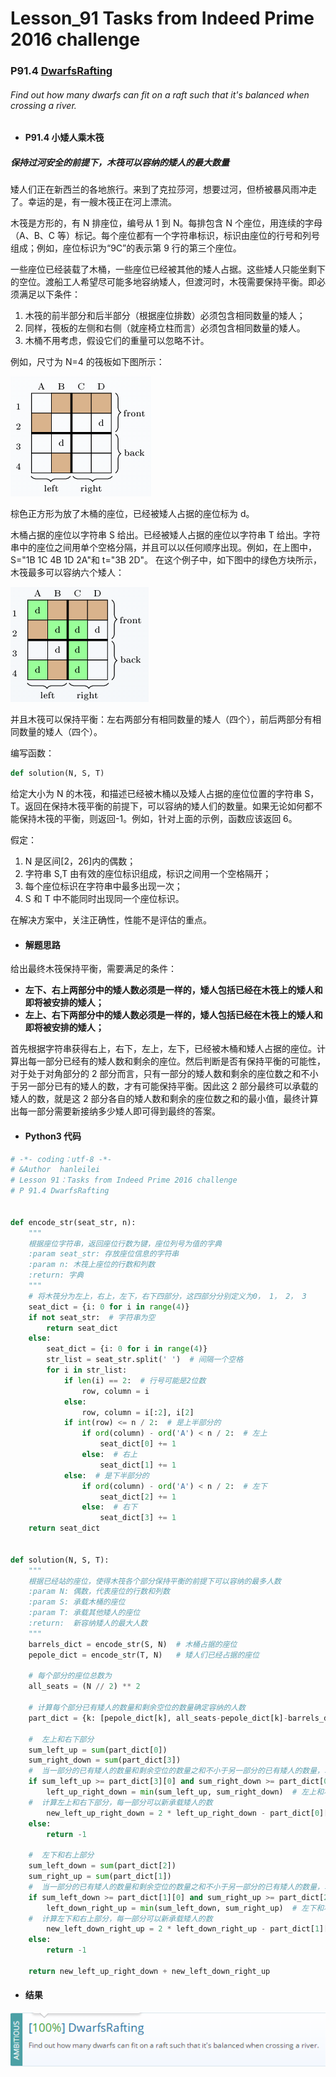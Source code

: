 # Lesson_91 Tasks from Indeed Prime 2016 challenge

### P91.4 [DwarfsRafting](https://app.codility.com/programmers/lessons/91-tasks_from_indeed_prime_2016_challenge/dwarfs_rafting/)

###### Find out how many dwarfs can fit on a raft such that it's balanced when crossing a river.

- #### P91.4 小矮人乘木筏

##### 保持过河安全的前提下，木筏可以容纳的矮人的最大数量

矮人们正在新西兰的各地旅行。来到了克拉莎河，想要过河，但桥被暴风雨冲走了。幸运的是，有一艘木筏正在河上漂流。

木筏是方形的，有 N 排座位，编号从 1 到 N。每排包含 N 个座位，用连续的字母（A、B、C 等）标记。每个座位都有一个字符串标识，标识由座位的行号和列号组成；例如，座位标识为“9C”的表示第 9 行的第三个座位。

一些座位已经装载了木桶，一些座位已经被其他的矮人占据。这些矮人只能坐剩下的空位。渡船工人希望尽可能多地容纳矮人，但渡河时，木筏需要保持平衡。即必须满足以下条件：

1. 木筏的前半部分和后半部分（根据座位排数）必须包含相同数量的矮人；
2. 同样，筏板的左侧和右侧（就座椅立柱而言）必须包含相同数量的矮人。
3. 木桶不用考虑，假设它们的重量可以忽略不计。

例如，尺寸为 N=4 的筏板如下图所示：

![image](https://github.com/Anfany/Codility-Lessons-By-Python3/blob/master/L91_Tasks%20from%20Indeed%20Prime%202016%20challenge/91.4.1.png)

棕色正方形为放了木桶的座位，已经被矮人占据的座位标为 d。

木桶占据的座位以字符串 S 给出。已经被矮人占据的座位以字符串 T 给出。字符串中的座位之间用单个空格分隔，并且可以以任何顺序出现。例如，在上图中，S="1B 1C 4B 1D 2A"和 t="3B 2D"。
在这个例子中，如下图中的绿色方块所示，木筏最多可以容纳六个矮人：

![image](https://github.com/Anfany/Codility-Lessons-By-Python3/blob/master/L91_Tasks%20from%20Indeed%20Prime%202016%20challenge/91.4.2.png)

并且木筏可以保持平衡：左右两部分有相同数量的矮人（四个），前后两部分有相同数量的矮人（四个）。

编写函数：

```python
def solution(N, S, T)
```

给定大小为 N 的木筏，和描述已经被木桶以及矮人占据的座位位置的字符串 S，T。返回在保持木筏平衡的前提下，可以容纳的矮人们的数量。如果无论如何都不能保持木筏的平衡，则返回-1。例如，针对上面的示例，函数应该返回 6。

假定：

1. N 是区间[2，26]内的偶数；
2. 字符串 S,T 由有效的座位标识组成，标识之间用一个空格隔开；
3. 每个座位标识在字符串中最多出现一次；
4. S 和 T 中不能同时出现同一个座位标识。

在解决方案中，关注正确性，性能不是评估的重点。

- #### 解题思路

给出最终木筏保持平衡，需要满足的条件：

- **左下、右上两部分中的矮人数必须是一样的，矮人包括已经在木筏上的矮人和即将被安排的矮人；**
- **左上、右下两部分中的矮人数必须是一样的，矮人包括已经在木筏上的矮人和即将被安排的矮人；**

首先根据字符串获得右上，右下，左上，左下，已经被木桶和矮人占据的座位。计算出每一部分已经有的矮人数和剩余的座位。然后判断是否有保持平衡的可能性，对于处于对角部分的 2 部分而言，只有一部分的矮人数和剩余的座位数之和不小于另一部分已有的矮人的数，才有可能保持平衡。因此这 2 部分最终可以承载的矮人的数，就是这 2 部分各自的矮人数和剩余的座位数之和的最小值，最终计算出每一部分需要新接纳多少矮人即可得到最终的答案。

- #### Python3 代码

```python
# -*- coding：utf-8 -*-
# &Author  hanleilei
# Lesson 91：Tasks from Indeed Prime 2016 challenge
# P 91.4 DwarfsRafting


def encode_str(seat_str, n):
    """
    根据座位字符串，返回座位行数为键，座位列号为值的字典
    :param seat_str: 存放座位信息的字符串
    :param n: 木筏上座位的行数和列数
    :return: 字典
    """
    # 将木筏分为左上，右上，左下，右下四部分，这四部分分别定义为0， 1， 2， 3
    seat_dict = {i: 0 for i in range(4)}
    if not seat_str:  # 字符串为空
        return seat_dict
    else:
        seat_dict = {i: 0 for i in range(4)}
        str_list = seat_str.split(' ')  # 间隔一个空格
        for i in str_list:
            if len(i) == 2:  # 行号可能是2位数
                row, column = i
            else:
                row, column = i[:2], i[2]
            if int(row) <= n / 2:  # 是上半部分的
                if ord(column) - ord('A') < n / 2:  # 左上
                    seat_dict[0] += 1
                else:  # 右上
                    seat_dict[1] += 1
            else:  # 是下半部分的
                if ord(column) - ord('A') < n / 2:  # 左下
                    seat_dict[2] += 1
                else:  # 右下
                    seat_dict[3] += 1
    return seat_dict


def solution(N, S, T):
    """
    根据已经站的座位，使得木筏各个部分保持平衡的前提下可以容纳的最多人数
    :param N: 偶数，代表座位的行数和列数
    :param S: 承载木桶的座位
    :param T: 承载其他矮人的座位
    :return:  新容纳矮人的最大人数
    """
    barrels_dict = encode_str(S, N)  # 木桶占据的座位
    pepole_dict = encode_str(T, N)   # 矮人们已经占据的座位

    # 每个部分的座位总数为
    all_seats = (N // 2) ** 2

    # 计算每个部分已有矮人的数量和剩余空位的数量确定容纳的人数
    part_dict = {k: [pepole_dict[k], all_seats-pepole_dict[k]-barrels_dict[k]] for k in pepole_dict}

    #  左上和右下部分
    sum_left_up = sum(part_dict[0])
    sum_right_down = sum(part_dict[3])
    #  当一部分的已有矮人的数量和剩余空位的数量之和不小于另一部分的已有矮人的数量，才可以平衡
    if sum_left_up >= part_dict[3][0] and sum_right_down >= part_dict[0][0]:
        left_up_right_down = min(sum_left_up, sum_right_down)  # 左上和右下部分每一部分最多可以承载的人数
    #  计算左上和右下部分，每一部分可以新承载矮人的数
        new_left_up_right_down = 2 * left_up_right_down - part_dict[0][0] - part_dict[3][0]
    else:
        return -1

    #  左下和右上部分
    sum_left_down = sum(part_dict[2])
    sum_right_up = sum(part_dict[1])
    #  当一部分的已有矮人的数量和剩余空位的数量之和不小于另一部分的已有矮人的数量，才可以平衡
    if sum_left_down >= part_dict[1][0] and sum_right_up >= part_dict[2][0]:
        left_down_right_up = min(sum_left_down, sum_right_up)  # 左下和右上部分每一部分最多可以承载的人数
    #  计算左下和右上部分，每一部分可以新承载矮人的数
        new_left_down_right_up = 2 * left_down_right_up - part_dict[1][0] - part_dict[2][0]
    else:
        return -1

    return new_left_up_right_down + new_left_down_right_up
```

- #### 结果

![image](https://github.com/Anfany/Codility-Lessons-By-Python3/blob/master/L91_Tasks%20from%20Indeed%20Prime%202016%20challenge/91.4.png)
